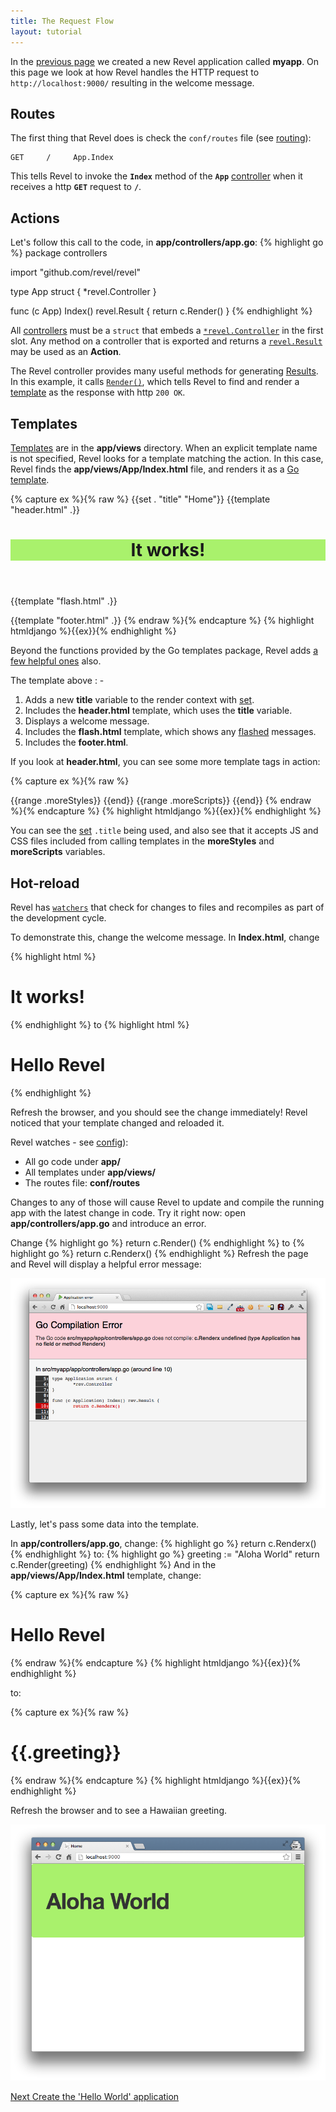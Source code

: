 ```yaml
---
title: The Request Flow
layout: tutorial
---
```


In the [previous page](createapp.html) we created a new Revel application
called **myapp**. On this page we look at how Revel handles the HTTP request
to `http://localhost:9000/` resulting in the welcome message.

## Routes

The first thing that Revel does is check the `conf/routes` file (see [routing](../manual/routing.html)):

	GET     /     App.Index

This tells Revel to invoke the **`Index`** method of the **`App`**
[controller](../manual/controllers.html) when it receives a http **`GET`** request to **`/`**.

## Actions

Let's follow this call to the code, in **app/controllers/app.go**:
{% highlight go %}
package controllers

import "github.com/revel/revel"

type App struct {
    *revel.Controller
}

func (c App) Index() revel.Result {
    return c.Render()
}
{% endhighlight %}

All [controllers](../manual/controllers.html) must be a `struct` that embeds a [`*revel.Controller`](../docs/godoc/controller.html)
in the first slot. Any method on a controller that is
exported and returns a [`revel.Result`](../manual/results.html) may be used as an **Action**.

The Revel controller provides many useful methods for generating [Results](../manual/results.html). In
this example, it calls [`Render()`](../docs/godoc/controller.html#Controller.Render),
which tells Revel to find and render a [template](../manual/templates.html) as the response with http `200 OK`.

## Templates

[Templates](../manual/templates.html) are  in the **app/views** directory. When an explicit
template name is not specified, Revel looks for a template matching the action.
In this case, Revel finds the **app/views/App/Index.html** file, and
renders it as a [Go template](http://www.golang.org/pkg/html/template).

{% capture ex %}{% raw %}
{{set . "title" "Home"}}
{{template "header.html" .}}

<header class="hero-unit" style="background-color:#A9F16C">
    <div class="container">
    <div class="row">
        <div class="hero-text">
        <h1>It works!</h1>
        <p></p>
        </div>
    </div>
    </div>
</header>

<div class="container">
    <div class="row">
    <div class="span6">
        {{template "flash.html" .}}
    </div>
    </div>
</div>

{{template "footer.html" .}}
{% endraw %}{% endcapture %}
{% highlight htmldjango %}{{ex}}{% endhighlight %}

Beyond the functions provided by the Go templates package, Revel adds
[a few helpful ones](../manual/templates.html#functions) also.

The template above : -

1. Adds a new **title** variable to the render context with [set](../manual/templates.html#set).
2. Includes the **header.html** template, which uses the **title** variable.
3. Displays a welcome message.
4. Includes the **flash.html** template, which shows any [flashed](../manual/sessionflash.html#flash) messages.
5. Includes the **footer.html**.

If you look at **header.html**, you can see some more template tags in action:

{% capture ex %}{% raw %}
<!DOCTYPE html>
<html>
    <head>
        <title>{{.title}}</title>
        <meta http-equiv="Content-Type" content="text/html; charset=utf-8">
        <link rel="stylesheet" type="text/css" href="/public/css/bootstrap.css">
        <link rel="shortcut icon" type="image/png" href="/public/img/favicon.png">
        <script src="/public/js/jquery-1.9.1.min.js" type="text/javascript" charset="utf-8"></script>
        {{range .moreStyles}}
            <link rel="stylesheet" type="text/css" href="/public/{{.}}">
        {{end}}
        {{range .moreScripts}}
            <script src="/public/{{.}}" type="text/javascript" charset="utf-8"></script>
        {{end}}
    </head>
<body>
{% endraw %}{% endcapture %}
{% highlight htmldjango %}{{ex}}{% endhighlight %}

You can see the [set](../manual/templates.html#set) `.title` being used, and also see that it accepts JS and CSS
files included from calling templates in the **moreStyles** and **moreScripts**
variables.

## Hot-reload

Revel has [`watchers`](/manual/appconf.html#watchers) that check for changes to files and recompiles as part of the development cycle.

To demonstrate this, change the welcome message.  In **Index.html**, change

{% highlight html %}
<h1>It works!</h1>
{% endhighlight %}
to
{% highlight html %}
<h1>Hello Revel</h1>
{% endhighlight %}

Refresh the browser, and you should see the change immediately!  Revel noticed
that your template changed and reloaded it.

Revel watches  - see [config](../manual/appconf.html#watchers)):

* All go code under **app/**
* All templates under **app/views/**
* The routes file: **conf/routes**

Changes to any of those will cause Revel to update and compile the running app with the
latest change in code.  Try it right now: open **app/controllers/app.go** and introduce an error.

Change
{% highlight go %}
return c.Render()
{% endhighlight %}
to
{% highlight go %}
return c.Renderx()
{% endhighlight %}
Refresh the page and Revel will display a helpful error message:

![A helpful error message](../img/helpfulerror.png)

Lastly, let's pass some data into the template.

In **app/controllers/app.go**, change:
{% highlight go %}
return c.Renderx()
{% endhighlight %}
to:
{% highlight go %}
greeting := "Aloha World"
return c.Render(greeting)
{% endhighlight %}
And in the **app/views/App/Index.html** template, change:

{% capture ex %}{% raw %}
<h1>Hello Revel</h1>
{% endraw %}{% endcapture %}
{% highlight htmldjango %}{{ex}}{% endhighlight %}

to:

{% capture ex %}{% raw %}
<h1>{{.greeting}}</h1>
{% endraw %}{% endcapture %}
{% highlight htmldjango %}{{ex}}{% endhighlight %}

Refresh the browser and to see a Hawaiian greeting.

![A Hawaiian greeting](../img/AlohaWorld.png)

<a href="firstapp.html" class="btn btn-sm btn-success" role="button">Next <span class="glyphicon glyphicon-chevron-right" aria-hidden="true"></span></a> [Create the 'Hello World' application](firstapp.html)
